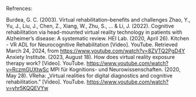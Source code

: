 Refrences:

Burdea, G. C. (2003). Virtual rehabilitation–benefits and challenges
Zhao, Y., Yu, J., Liu, J., Chen, Z., Xiang, W., Zhu, S., ... & Li, J. (2022). Cognitive rehabilitation via head-mounted virtual reality technology in patients with Alzheimer’s disease: A systematic review.
HEI Lab. (2020, April 26). Kitchen - VR ADL for Neurocognitive Rehabilitation [Video]. YouTube. Retrieved March 24, 2024, from https://www.youtube.com/watch?v=8ZVTQ2PgD4Y
Anxiety Institute. (2023, August 18). How does virtual reality exposure therapy work? [Video]. YouTube. https://www.youtube.com/watch?v=RczmGUXtwSc
MPI für Kognitions- und Neurowissenschaften. (2020, May 28). VReha: „Virtual realities for digital diagnostics and cognitive rehabilitation.” [Video]. YouTube. https://www.youtube.com/watch?v=yhr5KQQEVYw
